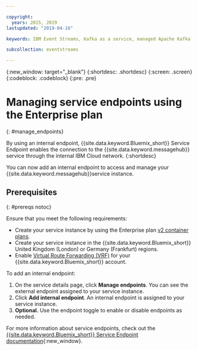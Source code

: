 ```yaml
---

copyright:
  years: 2015, 2019
lastupdated: "2019-04-16"

keywords: IBM Event Streams, Kafka as a service, managed Apache Kafka

subcollection: eventstreams

---
```


{:new_window: target="_blank"}
{:shortdesc: .shortdesc}
{:screen: .screen}
{:codeblock: .codeblock}
{:pre: .pre}


# Managing service endpoints using the Enterprise plan
{: #manage_endpoints}

By using an internal endpoint, {{site.data.keyword.Bluemix_short}} Service Endpoint enables the connection to the {{site.data.keyword.messagehub}} service through the internal IBM Cloud network.
{:shortdesc}

You can now add an internal endpoint to access and manage your {{site.data.keyword.messagehub}}service instance.

## Prerequisites
{: #prereqs notoc}

Ensure that you meet the following requirements:
- Create your service instance by using the Enterprise plan [v2 container plans](docs/services/EventStreams?topic=eventstreams-plan_choose#plan_choose).
- Create your service instance in the {{site.data.keyword.Bluemix_short}} United Kingdom (London) or Germany (Frankfurt) regions.
- Enable [Virtual Route Forwarding (VRF)](/docs/infrastructure/direct-link?topic=direct-link-overview-of-virtual-routing-and-forwarding-vrf-on-ibm-cloud#overview-of-virtual-routing-and-forwarding-vrf-on-ibm-cloud) for your {{site.data.keyword.Bluemix_short}} account.


To add an internal endpoint:

1. On the service details page, click **Manage endpoints**. You can see the external endpoint assigned to your service instance.
2. Click  **Add internal endpoint**. An internal endpoint is assigned to your service instance.
3. **Optional.** Use the endpoint toggle to enable or disable endpoints as needed.


For more information about service endpoints, check out the [{{site.data.keyword.Bluemix_short}} Service Endpoint documentation](/docs/services/service-endpoint?topic=service-endpoint-about#about){:new_window}.
